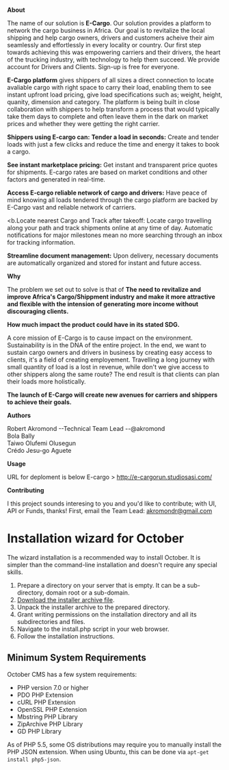 <b>About</b>

The name of our solution is <b>E-Cargo</b>. Our solution provides a platform to network the cargo business in Africa.
Our goal is to revitalize the local shipping and help cargo owners, drivers and customers acheive their aim seamlessly and effortlessly in every locality or country. 
Our first step towards achieving this was empowering carriers and their drivers, the heart of the trucking industry, with technology to help them succeed. We provide account for Drivers and Clients. Sign-up is free for everyone.

<b>E-Cargo platform</b> gives shippers of all sizes a direct connection to locate avaliable cargo with right space to carry their load, enabling them to see instant upfront load pricing, give load specifications such as; weight, height, quanity, dimension and category. 
The platform is being built in close collaboration with shippers to help transform a process that would typically take them days to complete and often leave them in the dark on market prices and whether they were getting the right carrier. 

<b>Shippers using E-cargo can:</b>
<b>Tender a load in seconds:</b>
Create and tender loads with just a few clicks and reduce the time and energy it takes to book a cargo.

<b>See instant marketplace pricing:</b>
Get instant and transparent price quotes for shipments. E-cargo rates are based on market conditions and other factors and generated in real-time.

<b>Access E-cargo reliable network of cargo and drivers:</b> 
  Have peace of mind knowing all loads tendered through the cargo platform are backed by E-Cargo vast and reliable network of carriers.

<b.Locate nearest Cargo and Track after takeoff:</b>
Locate cargo travelling along your path and track shipments online at any time of day. Automatic notifications for major milestones mean no more searching through an inbox for tracking information.

<b>Streamline document management:</b>
Upon delivery, necessary documents are automatically organized and stored for instant and future access.


<b>Why</b>


The problem we set out to solve is that of <b>The need to revitalize and improve Africa's Cargo/Shippment industry and make it more attractive and flexible with the intension of generating more income without discouraging clients.</b>


<b>How much impact the product could have in its stated SDG.</b>


A core mission of E-Cargo is to cause impact on the environment. Sustainability is in the DNA of the entire project. 
In the end, we want to sustain cargo owners and drivers in business by creating easy access to clients, it's a field of creating employement.
Travelling a long journey with small quantity of load is a lost in revenue, while don't we give access to other shippers along the same route?
The end result is that clients can plan their loads more holistically.

<b>The launch of E-Cargo will create new avenues for carriers and shippers to achieve their goals.</b>


<b>Authors</b>

Robert Akromond --Technical Team Lead --@akromond</br>
Bola Bally</br>
Taiwo Olufemi Olusegun</br>
Crédo Jesu-go Aguete


<b>Usage</b>

URL for deploment is below
E-cargo > http://e-cargorun.studiosasi.com/



<b>Contributing</b>

I this project sounds interesing to you and you'd like to contribute; with UI, API or Funds, thanks!
First, email the Team Lead: akromondr@gmail.com























# Installation wizard for October

The wizard installation is a recommended way to install October. It is simpler than the command-line installation and doesn't require any special skills.

1. Prepare a directory on your server that is empty. It can be a sub-directory, domain root or a sub-domain.
1. [Download the installer archive file](https://github.com/octobercms/install/archive/master.zip).
1. Unpack the installer archive to the prepared directory.
1. Grant writing permissions on the installation directory and all its subdirectories and files.
1. Navigate to the install.php script in your web browser.
1. Follow the installation instructions.

## Minimum System Requirements

October CMS has a few system requirements:

* PHP version 7.0 or higher
* PDO PHP Extension
* cURL PHP Extension
* OpenSSL PHP Extension
* Mbstring PHP Library
* ZipArchive PHP Library
* GD PHP Library

As of PHP 5.5, some OS distributions may require you to manually install the PHP JSON extension.
When using Ubuntu, this can be done via ``apt-get install php5-json``.
